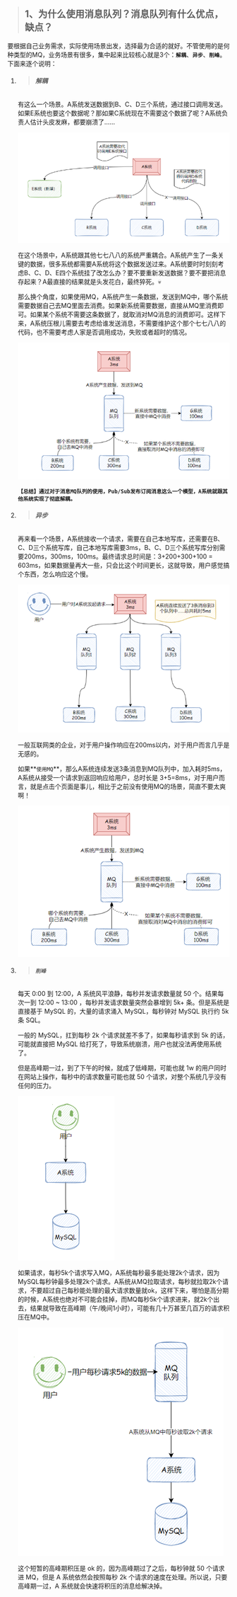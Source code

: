 > ## 1、为什么使用消息队列？消息队列有什么优点，缺点？ 
>

要根据自己业务需求，实际使用场景出发，选择最为合适的就好。不管使用的是何种类型的MQ，业务场景有很多，集中起来比较核心就是3个：**`解耦`**、**`异步`**、**`削峰`**。下面来逐个说明：

1. > ###### **解耦**

   有这么一个场景。A系统发送数据到B、C、D三个系统，通过接口调用发送。如果E系统也要这个数据呢？那如果C系统现在不需要这个数据了呢？A系统负责人估计头皮发麻，都要崩溃了......

   ![image-20220903203507884](02-%E4%B8%BA%E4%BB%80%E4%B9%88%E4%BD%BF%E7%94%A8%E6%B6%88%E6%81%AF%E9%98%9F%E5%88%97%EF%BC%9F%E6%B6%88%E6%81%AF%E9%98%9F%E5%88%97%E6%9C%89%E4%BB%80%E4%B9%88%E4%BC%98%E7%82%B9%EF%BC%8C%E7%BC%BA%E7%82%B9%EF%BC%9F.assets/image-20220903203507884.png)

   在这个场景中，A系统跟其他七七八八的系统严重耦合。A系统产生了一条关键的数据，很多系统都需要A系统将这个数据发送过来。A系统要时时刻刻考虑B、C、D、E四个系统挂了改怎么办？要不要重新发送数据？要不要把消息存起来？A最直接的结果就是头发花白，最终猝死。:skull:

   那么换个角度，如果使用MQ，A系统产生一条数据，发送到MQ中，哪个系统需要数据自己去MQ里面去消费。如果新系统需要数据，直接从MQ里消费即可。如果某个系统不需要这条数据了，就取消对MQ消息的消费即可。这样下来，A系统压根儿需要去考虑给谁发送消息，不需要维护这个那个七七八八的代码，也不需要考虑人家是否调用成功，失败或者超时的情况。

   ![image-20220903203606194](02-%E4%B8%BA%E4%BB%80%E4%B9%88%E4%BD%BF%E7%94%A8%E6%B6%88%E6%81%AF%E9%98%9F%E5%88%97%EF%BC%9F%E6%B6%88%E6%81%AF%E9%98%9F%E5%88%97%E6%9C%89%E4%BB%80%E4%B9%88%E4%BC%98%E7%82%B9%EF%BC%8C%E7%BC%BA%E7%82%B9%EF%BC%9F.assets/image-20220903203606194.png)

   **`【总结】通过对于消息MQ队列的使用，Pub/Sub发布订阅消息这么一个模型，A系统就跟其他系统实现了彻底解耦。`**

2. > ###### **异步**

   再来看一个场景，A系统接收一个请求，需要在自己本地写库，还需要在B、C、D三个系统写库，自己本地写库需要3ms，B、C、D三个系统写库分别需要200ms，300ms，100ms。最终请求总时间是：3+200+300+100 = 603ms，如果数据量再大一些，只会比这个时间更长，这就导致，用户感觉搞个东西，怎么响应这个慢。

   ![image-20220903203642136](02-%E4%B8%BA%E4%BB%80%E4%B9%88%E4%BD%BF%E7%94%A8%E6%B6%88%E6%81%AF%E9%98%9F%E5%88%97%EF%BC%9F%E6%B6%88%E6%81%AF%E9%98%9F%E5%88%97%E6%9C%89%E4%BB%80%E4%B9%88%E4%BC%98%E7%82%B9%EF%BC%8C%E7%BC%BA%E7%82%B9%EF%BC%9F.assets/image-20220903203642136.png)

   一般互联网类的企业，对于用户操作响应在200ms以内，对于用户而言几乎是无感的。

   如果**`使用MQ`**，那么A系统连续发送3条消息到MQ队列中，加入耗时5ms，A系统从接受一个请求到返回响应给用户，总时长是 3+5=8ms，对于用户而言，就是点击个页面是事儿，相比于之前没有使用MQ的场景，简直不要太爽啊！

   ![image-20220830232823820](02-%E4%B8%BA%E4%BB%80%E4%B9%88%E4%BD%BF%E7%94%A8%E6%B6%88%E6%81%AF%E9%98%9F%E5%88%97%EF%BC%9F%E6%B6%88%E6%81%AF%E9%98%9F%E5%88%97%E6%9C%89%E4%BB%80%E4%B9%88%E4%BC%98%E7%82%B9%EF%BC%8C%E7%BC%BA%E7%82%B9%EF%BC%9F.assets/image-20220830232823820.png)

3. > ###### **`削峰`**

   每天 0:00 到 12:00，A 系统风平浪静，每秒并发请求数量就 50 个。结果每次一到 12:00 ~ 13:00 ，每秒并发请求数量突然会暴增到 5k+ 条。但是系统是直接基于 MySQL 的，大量的请求涌入 MySQL，每秒钟对 MySQL 执行约 5k 条 SQL。

   一般的 MySQL，扛到每秒 2k 个请求就差不多了，如果每秒请求到 5k 的话，可能就直接把 MySQL 给打死了，导致系统崩溃，用户也就没法再使用系统了。

   但是高峰期一过，到了下午的时候，就成了低峰期，可能也就 1w 的用户同时在网站上操作，每秒中的请求数量可能也就 50 个请求，对整个系统几乎没有任何的压力。

   ![image-20220830232909789](02-%E4%B8%BA%E4%BB%80%E4%B9%88%E4%BD%BF%E7%94%A8%E6%B6%88%E6%81%AF%E9%98%9F%E5%88%97%EF%BC%9F%E6%B6%88%E6%81%AF%E9%98%9F%E5%88%97%E6%9C%89%E4%BB%80%E4%B9%88%E4%BC%98%E7%82%B9%EF%BC%8C%E7%BC%BA%E7%82%B9%EF%BC%9F.assets/image-20220830232909789.png)

   如果请求，每秒5k个请求写入MQ，A系统每秒最多能处理2k个请求，因为MySQL每秒钟最多处理2k个请求。A系统从MQ拉取请求，每秒就拉取2k个请求，不要超过自己每秒能处理的最大请求数量就ok，这样下来，哪怕是高分期的时候，A系统也绝对不可能会挂掉，而MQ每秒5k个请求进来，就2k个出去，结果就导致在高峰期（午/晚间1小时），可能有几十万甚至几百万的请求积压在MQ中。

   ![image-20220830235245122](02-%E4%B8%BA%E4%BB%80%E4%B9%88%E4%BD%BF%E7%94%A8%E6%B6%88%E6%81%AF%E9%98%9F%E5%88%97%EF%BC%9F%E6%B6%88%E6%81%AF%E9%98%9F%E5%88%97%E6%9C%89%E4%BB%80%E4%B9%88%E4%BC%98%E7%82%B9%EF%BC%8C%E7%BC%BA%E7%82%B9%EF%BC%9F.assets/image-20220830235245122.png) 

   这个短暂的高峰期积压是 ok 的，因为高峰期过了之后，每秒钟就 50 个请求进 MQ，但是 A 系统依然会按照每秒 2k 个请求的速度在处理。所以说，只要高峰期一过，A 系统就会快速将积压的消息给解决掉。
